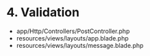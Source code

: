 # 4. Validation

- app/Http/Controllers/PostController.php
- resources/views/layouts/app.blade.php
- resources/views/layouts/message.blade.php